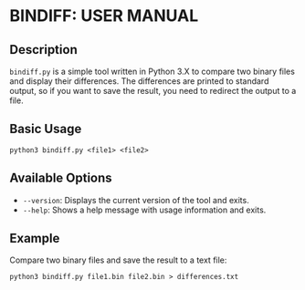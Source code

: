 BINDIFF: USER MANUAL  
=========================

## Description

`bindiff.py` is a simple tool written in Python 3.X to compare two binary files and display their differences. The differences are printed to standard output, so if you want to save the result, you need to redirect the output to a file.

## Basic Usage

```
python3 bindiff.py <file1> <file2>
```

## Available Options

- `--version`: Displays the current version of the tool and exits.  
- `--help`: Shows a help message with usage information and exits.

## Example

Compare two binary files and save the result to a text file:

```
python3 bindiff.py file1.bin file2.bin > differences.txt
```
